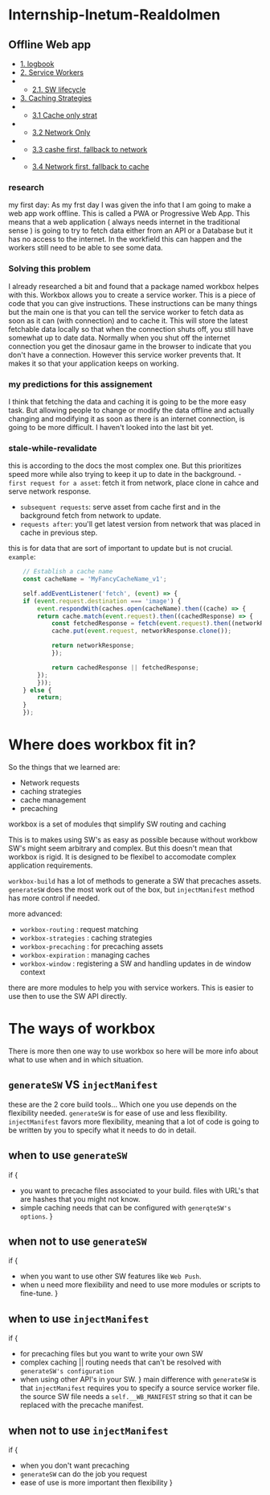# Internship-Inetum-Realdolmen

## Offline Web app 
- [1. logbook](logBook/README.md)
- [2. Service Workers](ResearchFolder/ServiceWorkers.md)
- - [2.1. SW lifecycle](ResearchFolder/SWlifecycle.md)
- [3. Caching Strategies](ResearchFolder/CachingStrategies.md)
- - [3.1 Cache only strat](ResearchFolder/CacheOnly.md)
- - [3.2 Network Only](ResearchFolder/NetworkOnly.md)
- - [3.3 cashe first, fallback to network](ResearchFolder/CacheFirstFallback.md)
- - [3.4 Network first, fallback to cache](ResearchFolder/NetworkFirstFallback.md)

### research
my first day:
As my frst day I was given the info that I am going to make a web app work offline. This is called a PWA or Progressive Web App. This means that a web application ( always needs internet in the traditional sense ) is going to try to fetch data either from an API or a Database but it has no access to the internet. In the workfield this can happen and the workers still need to be able to see some data. 

### Solving this problem 
I already researched a bit and found that a package named workbox helpes with this. Workbox allows you to create a service worker. This is a piece of code that you can give instructions. These instructions can be many things but the main one is that you can tell the service worker to fetch data as soon as it can (with connection) and to cache it. This will store the latest fetchable data locally so that when the connection shuts off, you still have somewhat up to date data. Normally when you shut off the internet connection you get the dinosaur game in the browser to indicate that you don't have a connection. However this service worker prevents that. It makes it so that your application keeps on working.

### my predictions for this assignement 
I think that fetching the data and caching it is going to be the more easy task. But allowing people to change or modify the data offline and actually changing and modifying it as soon as there is an internet connection, is going to be more difficult. I haven't looked into the last bit yet. 







### stale-while-revalidate
this is according to the docs the most complex one. But this prioritizes speed more while also trying to keep it up to date in the background.
-` first request for a asset`: fetch it from network, place clone in cahce and serve network response.
- `subsequent requests`: serve asset from cache first and in the background fetch from network to update. 
- `requests after`: you'll get latest version from network that was placed in cache in previous step.

this is for data that are sort of important to update but is not crucial. 
`example`:
```js
    // Establish a cache name
    const cacheName = 'MyFancyCacheName_v1';

    self.addEventListener('fetch', (event) => {
    if (event.request.destination === 'image') {
        event.respondWith(caches.open(cacheName).then((cache) => {
        return cache.match(event.request).then((cachedResponse) => {
            const fetchedResponse = fetch(event.request).then((networkResponse) => {
            cache.put(event.request, networkResponse.clone());

            return networkResponse;
            });

            return cachedResponse || fetchedResponse;
        });
        }));
    } else {
        return;
    }
    });
```
# Where does workbox fit in?
So the things that we learned are:
- Network requests
- caching strategies 
- cache management 
- precaching 

workbox is a set of modules thqt simplify SW routing and caching

This is to makes using SW's as easy as possible because without workbow SW's might seem arbitrary and complex. But this doesn't mean that workbox is rigid. It is designed to be flexibel to accomodate complex application requirements.

`workbox-build` has a lot of methods to generate a SW that precaches assets. `generateSW` does the most work out of the box, but `injectManifest` method has more control if needed.

more advanced:
- `workbox-routing` : request matching 
- `workbox-strategies` : caching strategies
- `workbox-precaching` : for precaching assets
- `workbox-expiration` : managing caches
- `workbox-window` : registering a SW and handling updates in de window context

there are more modules to help you with service workers. This is easier to use then to use the SW API directly. 

# The ways of workbox
There is more then one way to use workbox so here will be more info about what to use when and in which situation.

## `generateSW` VS `injectManifest`
these are the 2 core build tools... Which one you use depends on the flexibility needed. `generateSW` is for ease of use and less flexibility. `injectManifest` favors more flexibility, meaning that a lot of code is going to be written by you to specify what it needs to do in detail. 

## when to use `generateSW`
if {
  - you want to precache files associated to your build. files with URL's that are hashes that you might not know.
  - simple caching needs that can be configured with `generqteSW's options`.
}
## when not to use `generateSW`
if {
  - when you want to use other SW features like `Web Push`.
  - when u need more flexibility and need to use more modules or scripts to fine-tune.
}
## when to use `injectManifest`
if {
  - for precaching files but you want to write your own SW
  - complex caching || routing needs that can't be resolved with `generateSW's configuration`
  - when using other API's in your SW.
}
main difference with `generateSW` is that `injectManifest` requires you to specify a source service worker file. the source SW file needs a `self.__WB_MANIFEST` string so that it can be replaced with the precache manifest. 

## when not to use `injectManifest`
if {
  - when you don't want precaching 
  - `generateSW` can do the job you request
  - ease of use is more important then flexibility
}
